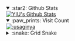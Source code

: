 <details open>
  <summary>:star2: Github Stats</summary>
  <a href="https://github.com/anuraghazra/github-readme-stats" target="_blank">
    <img alt="YIU's Github Stats" src="https://github-readme-stats-usaginya.vercel.app/api?username=usaginya&show_icons=true&hide_border=true&hide=contribs&theme=dracula" />
  </a>
</details>

<details open>
  <summary>:paw_prints: Visit Count</summary>
  <a href="https://count.getloli.com/" target="_blank">
    <img alt=":usaginya" src="https://count.getloli.com/get/@:usaginya?theme=rule34" />
  </a>
</details>

<details>
  <summary>:snake: Grid Snake</summary>
  <picture>
    <source media="(prefers-color-scheme: dark)" srcset="https://raw.githubusercontent.com/usaginya/usaginya/output/github-contribution-grid-snake-dark.svg">
    <source media="(prefers-color-scheme: light)" srcset="https://raw.githubusercontent.com/usaginya/usaginya/output/github-contribution-grid-snake.svg">
    <img alt=":snake" src="https://raw.githubusercontent.com/usaginya/usaginya/output/github-contribution-grid-snake.svg" />
  </picture>
</details>

